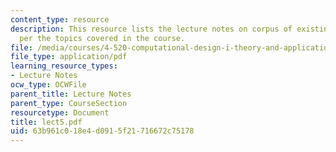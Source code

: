 ```yaml
---
content_type: resource
description: This resource lists the lecture notes on corpus of existing designs as
  per the topics covered in the course.
file: /media/courses/4-520-computational-design-i-theory-and-applications-fall-2005/63b961c018e4d0915f21716672c75178_lect5.pdf
file_type: application/pdf
learning_resource_types:
- Lecture Notes
ocw_type: OCWFile
parent_title: Lecture Notes
parent_type: CourseSection
resourcetype: Document
title: lect5.pdf
uid: 63b961c0-18e4-d091-5f21-716672c75178
---
```

